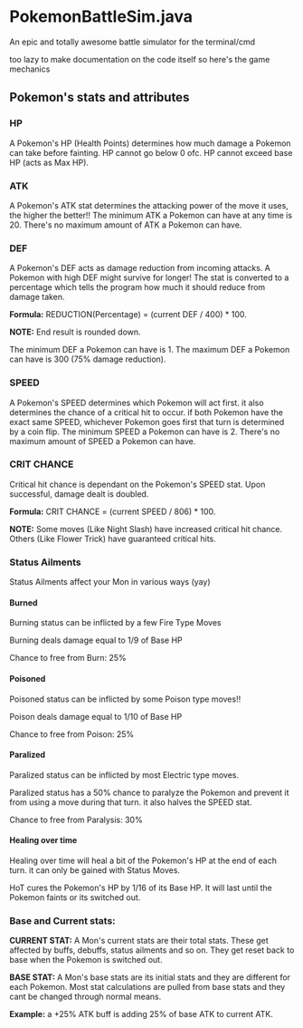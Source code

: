 # PokemonBattleSim.java
An epic and totally awesome battle simulator for the terminal/cmd

too lazy to make documentation on the code itself so here's the game mechanics

##


## Pokemon's stats and attributes

### HP
A Pokemon's HP (Health Points) determines how much damage a Pokemon can take before fainting.
HP cannot go below 0 ofc.
HP cannot exceed base HP (acts as Max HP).

### ATK
A Pokemon's ATK stat determines the attacking power of the move it uses, the higher the better!!
The minimum ATK a Pokemon can have at any time is 20.
There's no maximum amount of ATK a Pokemon can have.

### DEF
A Pokemon's DEF acts as damage reduction from incoming attacks. A Pokemon with high DEF might survive for longer! The stat is converted to a percentage which tells the program how much it should reduce from damage taken.

**Formula:** REDUCTION(Percentage) = (current DEF / 400) * 100.

**NOTE:** End result is rounded down.

The minimum DEF a Pokemon can have is 1.
The maximum DEF a Pokemon can have is 300 (75% damage reduction).

### SPEED
A Pokemon's SPEED determines which Pokemon will act first. it also determines the chance of a critical hit to occur. if both Pokemon have the exact same SPEED, whichever Pokemon goes first that turn is determined by a coin flip.
The minimum SPEED a Pokemon can have is 2.
There's no maximum amount of SPEED a Pokemon can have.

### CRIT CHANCE
Critical hit chance is dependant on the Pokemon's SPEED stat. Upon successful, damage dealt is doubled.

**Formula:** CRIT CHANCE = (current SPEED / 806) * 100.

**NOTE:** Some moves (Like Night Slash) have increased critical hit chance. Others (Like Flower Trick) have guaranteed critical hits.

### Status Ailments
Status Ailments affect your Mon in various ways (yay)
#### Burned
Burning status can be inflicted by a few Fire Type Moves

Burning deals damage equal to 1/9 of Base HP

Chance to free from Burn: 25%

#### Poisoned
Poisoned status can be inflicted by some Poison type moves!!

Poison deals damage equal to 1/10 of Base HP

Chance to free from Poison: 25%

#### Paralized
Paralized status can be inflicted by most Electric type moves.

Paralized status has a 50% chance to paralyze the Pokemon and prevent it from using a move during that turn. it also halves the SPEED stat.

Chance to free from Paralysis: 30%
#### Healing over time

Healing over time will heal a bit of the Pokemon's HP at the end of each turn. it can only be gained with Status Moves.

HoT cures the Pokemon's HP by 1/16 of its Base HP. It will last until the Pokemon faints or its switched out.

### Base and Current stats:
**CURRENT STAT:** A Mon's current stats are their total stats. These get affected by buffs, debuffs, status ailments and so on. They get reset back to base when the Pokemon is switched out.

**BASE STAT:** A Mon's base stats are its initial stats and they are different for each Pokemon. Most stat calculations are pulled from base stats and they cant be changed through normal means.

**Example:** a +25% ATK buff is adding 25% of base ATK to current ATK.
